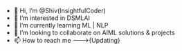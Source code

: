 - 👋 Hi, I’m @Shiv(InsightfulCoder)
- 👀 I’m interested in DSMLAI
- 🌱 I’m currently learning ML | NLP
- 💞️ I’m looking to collaborate on AIML solutions & projects
- 📫 How to reach me --->{Updating}

<!---
InsightfulCoder/InsightfulCoder is a ✨ special ✨ repository because its `README.md` (this file) appears on your GitHub profile.
You can click the Preview link to take a look at your changes.
--->
